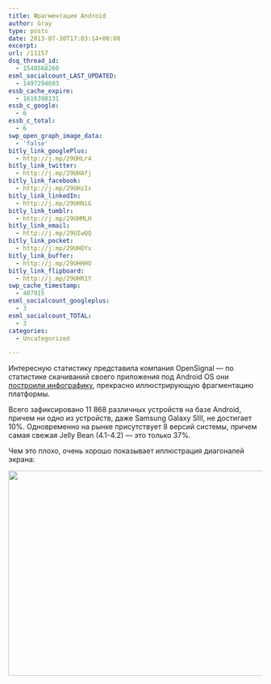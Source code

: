 ```yaml
---
title: Фрагментация Android
author: Gray
type: posts
date: 2013-07-30T17:03:14+00:00
excerpt:
url: /11157
dsq_thread_id:
  - 1548568260
esml_socialcount_LAST_UPDATED:
  - 1497294603
essb_cache_expire:
  - 1616398131
essb_c_google:
  - 6
essb_c_total:
  - 6
swp_open_graph_image_data:
  - 'false'
bitly_link_googlePlus:
  - http://j.mp/29UHLr4
bitly_link_twitter:
  - http://j.mp/29UHAfj
bitly_link_facebook:
  - http://j.mp/29UHzIs
bitly_link_linkedIn:
  - http://j.mp/29UHNiG
bitly_link_tumblr:
  - http://j.mp/29UHMLH
bitly_link_email:
  - http://j.mp/29UIwQQ
bitly_link_pocket:
  - http://j.mp/29UHDYx
bitly_link_buffer:
  - http://j.mp/29UHHHO
bitly_link_flipboard:
  - http://j.mp/29UHR1Y
swp_cache_timestamp:
  - 407915
esml_socialcount_googleplus:
  - 3
esml_socialcount_TOTAL:
  - 3
categories:
  - Uncategorized

---
```








Интересную статистику представила компания OpenSignal — по статистике скачиваний своего приложения под Android OS они [построили инфографику][1], прекрасно иллюстрирующую фрагментацию платформы. 

Всего зафиксировано 11 868 различных устройств на базе Android, причем ни одно из устройств, даже Samsung Galaxy SIII, не достигает 10%. Одновременно на рынке присутствует 8 версий системы, причем самая свежая Jelly Bean (4.1-4.2) — это только 37%. 

Чем это плохо, очень хорошо показывает иллюстрация диагоналей экрана:

<img src="https://i2.wp.com/s.blogimg.net/screen_sizes.png?resize=513%2C407" alt="" width="513" height="407" data-recalc-dims="1" />

 [1]: http://opensignal.com/reports/fragmentation-2013/